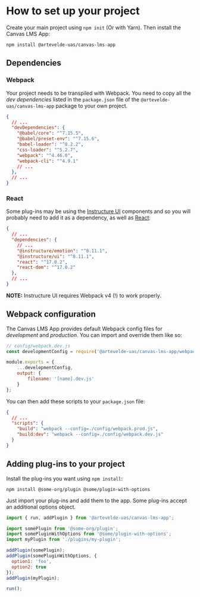 # How to set up your project

Create your main project using `npm init` (Or with Yarn). Then install the Canvas LMS App:

    npm install @artevelde-uas/canvas-lms-app

## Dependencies

### Webpack

Your project needs to be transpiled with Webpack. You need to copy all the *dev dependencies* listed in the `package.json` file of the `@artevelde-uas/canvas-lms-app` package to your own project.

```json
{
  // ...
  "devDependencies": {
    "@babel/core": "^7.15.5",
    "@babel/preset-env": "^7.15.6",
    "babel-loader": "^8.2.2",
    "css-loader": "^5.2.7",
    "webpack": "^4.46.0",
    "webpack-cli": "^4.9.1"
    // ...
  },
  // ...
}
```

### React

Some plug-ins may be using the [Instructure UI](https://instructure.design/) components and so you will probably need to add it as a dependency, as well as [React](https://reactjs.org/):

```json
{
  // ...
  "dependencies": {
    // ...
    "@instructure/emotion": "^8.11.1",
    "@instructure/ui": "^8.11.1",
    "react": "^17.0.2",
    "react-dom": "^17.0.2"
  },
  // ...
}
```

**NOTE:** Instructure UI requires Webpack v4 (!) to work properly.

## Webpack configuration

The Canvas LMS App provides default Webpack config files for *development* and *production*. You can import and override them like so:

```javascript
// config/webpack.dev.js
const developmentConfig = require('@artevelde-uas/canvas-lms-app/webpack/development-config');

module.exports = {
    ...developmentConfig,
    output: {
        filename: '[name].dev.js'
    }
};
```

You can then add these scripts to your `package.json` file:

```json
{
  // ...
  "scripts": {
    "build": "webpack --config=./config/webpack.prod.js",
    "build:dev": "webpack --config=./config/webpack.dev.js"
  }
}
```

## Adding plug-ins to your project

Install the plug-ins you want using `npm install`:

    npm install @some-org/plugin @some/plugin-with-options

Just import your plug-ins and add them to the app. Some plug-ins accept an additional options object.

```javascript
import { run, addPlugin } from '@artevelde-uas/canvas-lms-app';

import somePlugin from '@some-org/plugin';
import somePluginWithOptions from '@some/plugin-with-options';
import myPlugin from './plugins/my-plugin';

addPlugin(somePlugin);
addPlugin(somePluginWithOptions, {
  option1: 'foo',
  option2: true
});
addPlugin(myPlugin);

run();
```
